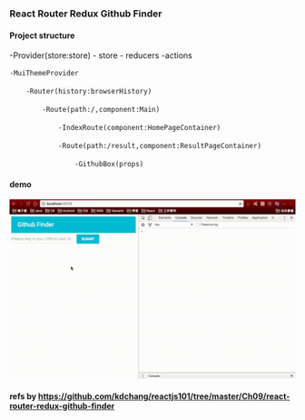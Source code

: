 ### React Router Redux Github Finder

#### Project structure

-Provider(store:store) - store - reducers -actions
    
    -MuiThemeProvider
        
        -Router(history:browserHistory)
        
            -Route(path:/,component:Main)
            
                -IndexRoute(component:HomePageContainer)
                
                -Route(path:/result,component:ResultPageContainer)
                    
                    -GithubBox(props)
#### demo

![alt tag](https://github.com/lastingyeh/redux-github/blob/master/demo.gif)

#### refs by https://github.com/kdchang/reactjs101/tree/master/Ch09/react-router-redux-github-finder

